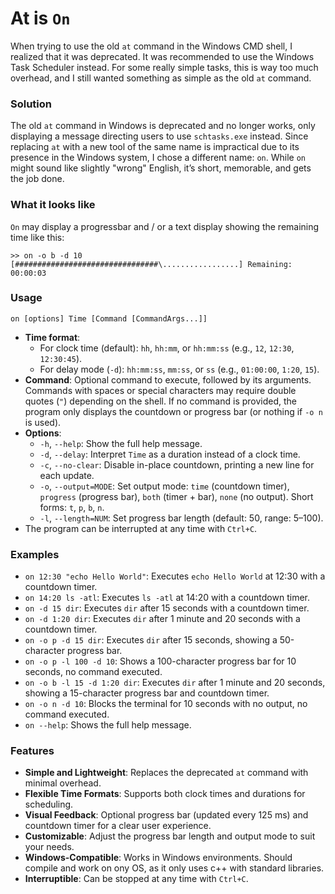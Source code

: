 # At is `On`

When trying to use the old `at` command in the Windows CMD shell, I realized that it was deprecated. It was recommended to use the Windows Task Scheduler instead. For some really simple tasks, this is way too much overhead, and I still wanted something as simple as the old `at` command.

### Solution

The old `at` command in Windows is deprecated and no longer works, only displaying a message directing users to use `schtasks.exe` instead. Since replacing `at` with a new tool of the same name is impractical due to its presence in the Windows system, I chose a different name: `on`. While `on` might sound like slightly "wrong" English, it’s short, memorable, and gets the job done.

### What it looks like
`On` may display a progressbar and / or a text display showing the remaining time like this:
```
>> on -o b -d 10
[################################\.................] Remaining: 00:00:03
```

### Usage

```
on [options] Time [Command [CommandArgs...]]
```

- **Time format**:
  - For clock time (default): `hh`, `hh:mm`, or `hh:mm:ss` (e.g., `12`, `12:30`, `12:30:45`).
  - For delay mode (`-d`): `hh:mm:ss`, `mm:ss`, or `ss` (e.g., `01:00:00`, `1:20`, `15`).
- **Command**: Optional command to execute, followed by its arguments. Commands with spaces or special characters may require double quotes (`"`) depending on the shell. If no command is provided, the program only displays the countdown or progress bar (or nothing if `-o n` is used).
- **Options**:
  - `-h`, `--help`: Show the full help message.
  - `-d`, `--delay`: Interpret `Time` as a duration instead of a clock time.
  - `-c`, `--no-clear`: Disable in-place countdown, printing a new line for each update.
  - `-o`, `--output=MODE`: Set output mode: `time` (countdown timer), `progress` (progress bar), `both` (timer + bar), `none` (no output). Short forms: `t`, `p`, `b`, `n`.
  - `-l`, `--length=NUM`: Set progress bar length (default: 50, range: 5–100).
- The program can be interrupted at any time with `Ctrl+C`.

### Examples

- `on 12:30 "echo Hello World"`: Executes `echo Hello World` at 12:30 with a countdown timer.
- `on 14:20 ls -atl`: Executes `ls -atl` at 14:20 with a countdown timer.
- `on -d 15 dir`: Executes `dir` after 15 seconds with a countdown timer.
- `on -d 1:20 dir`: Executes `dir` after 1 minute and 20 seconds with a countdown timer.
- `on -o p -d 15 dir`: Executes `dir` after 15 seconds, showing a 50-character progress bar.
- `on -o p -l 100 -d 10`: Shows a 100-character progress bar for 10 seconds, no command executed.
- `on -o b -l 15 -d 1:20 dir`: Executes `dir` after 1 minute and 20 seconds, showing a 15-character progress bar and countdown timer.
- `on -o n -d 10`: Blocks the terminal for 10 seconds with no output, no command executed.
- `on --help`: Shows the full help message.

### Features

- **Simple and Lightweight**: Replaces the deprecated `at` command with minimal overhead.
- **Flexible Time Formats**: Supports both clock times and durations for scheduling.
- **Visual Feedback**: Optional progress bar (updated every 125 ms) and countdown timer for a clear user experience.
- **Customizable**: Adjust the progress bar length and output mode to suit your needs.
- **Windows-Compatible**: Works in Windows environments. Should compile and work on ony OS, as it only uses c++ with standard libraries.
- **Interruptible**: Can be stopped at any time with `Ctrl+C`.